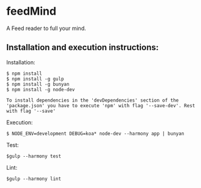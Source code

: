 # feedMind
A Feed reader to full your mind.

Installation and execution instructions:
------------------------------------------
Installation:

    $ npm install
    $ npm install -g gulp
    $ npm install -g bunyan
    $ npm install -g node-dev
    
    To install dependencies in the 'devDependencies' section of the 'package.json' you have to execute 'npm' with flag '--save-dev'. Rest with flag '--save'

Execution:

    $ NODE_ENV=development DEBUG=koa* node-dev --harmony app | bunyan
    
Test:

    $gulp --harmony test

Lint:
    
    $gulp --harmony lint